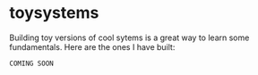 # toysystems

Building toy versions of cool sytems is a great way to learn some fundamentals. Here are the ones I have built:

`COMING SOON`
